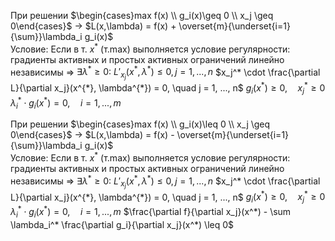 При решении $\begin{cases}max f(x) \\ g_i(x)\geq 0 \\ x_j \geq 0\end{cases}$  $\to$ $L(x,\lambda) = f(x) + \overset{m}{\underset{i=1}{\sum}}\lambda_i g_i(x)$  
Условие:
Если в т. $x^*$ (т.max) выполняется условие регулярности: градиенты активных и простых активных ограничений линейно независимы $\Rightarrow$ 
  $\exists\lambda^*\geq0:$
  $L'_{x_j}(x^*,\lambda^*) \leq 0, j=1,...,n$ 
  $x_j^* \cdot \frac{\partial L}{\partial x_j}(x^{*}, \lambda^{*}) = 0, \quad j = 1, ..., n$
  $g_i(x^{*}) \geq 0, \quad x_j^{*} \geq 0$ 
  $\lambda_i^* \cdot g_i(x^*) = 0, \quad i = 1, ..., m$ 


При решении $\begin{cases}max f(x) \\ g_i(x)\leq 0 \\ x_j \geq 0\end{cases}$  $\to$ $L(x,\lambda) = f(x) - \overset{m}{\underset{i=1}{\sum}}\lambda_i g_i(x)$  
Условие:
Если в т. $x^*$ (т.max) выполняется условие регулярности: градиенты активных и простых активных ограничений линейно независимы $\Rightarrow$ 
  $\exists\lambda^*\geq0:$
  $L'_{x_j}(x^*,\lambda^*) \leq 0, j=1,...,n$ 
  $x_j^* \cdot \frac{\partial L}{\partial x_j}(x^{*}, \lambda^{*}) = 0, \quad j = 1, ..., n$
  $g_i(x^{*}) \geq 0, \quad x_j^{*} \geq 0$ 
  $\lambda_i^* \cdot g_i(x^*) = 0, \quad i = 1, ..., m$ 
$\frac{\partial f}{\partial x_j}(x^*) - \sum \lambda_i^* \frac{\partial g_i}{\partial x_j}(x^*) \leq 0$ 